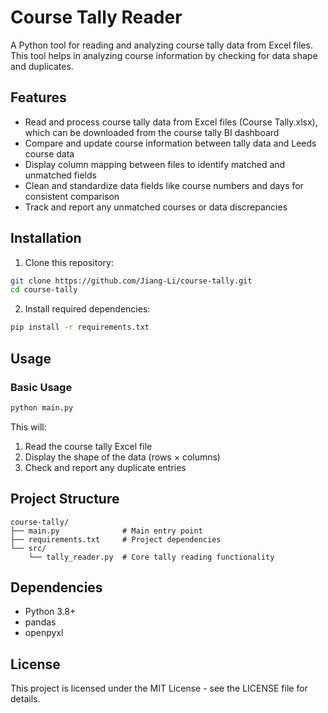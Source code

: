 # Course Tally Reader

A Python tool for reading and analyzing course tally data from Excel files. This tool helps in analyzing course information by checking for data shape and duplicates.

## Features
- Read and process course tally data from Excel files (Course Tally.xlsx), which can be downloaded from the course tally BI dashboard
- Compare and update course information between tally data and Leeds course data
- Display column mapping between files to identify matched and unmatched fields
- Clean and standardize data fields like course numbers and days for consistent comparison
- Track and report any unmatched courses or data discrepancies

## Installation

1. Clone this repository:
```bash
git clone https://github.com/Jiang-Li/course-tally.git
cd course-tally
```

2. Install required dependencies:
```bash
pip install -r requirements.txt
```

## Usage

### Basic Usage

```python
python main.py
```

This will:
1. Read the course tally Excel file
2. Display the shape of the data (rows × columns)
3. Check and report any duplicate entries

## Project Structure

```
course-tally/
├── main.py              # Main entry point
├── requirements.txt     # Project dependencies
└── src/
    └── tally_reader.py  # Core tally reading functionality
```

## Dependencies

- Python 3.8+
- pandas
- openpyxl

## License

This project is licensed under the MIT License - see the LICENSE file for details. 